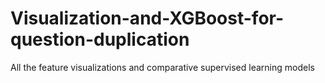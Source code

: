# Visualization-and-XGBoost-for-question-duplication
All the feature visualizations and comparative supervised learning models
